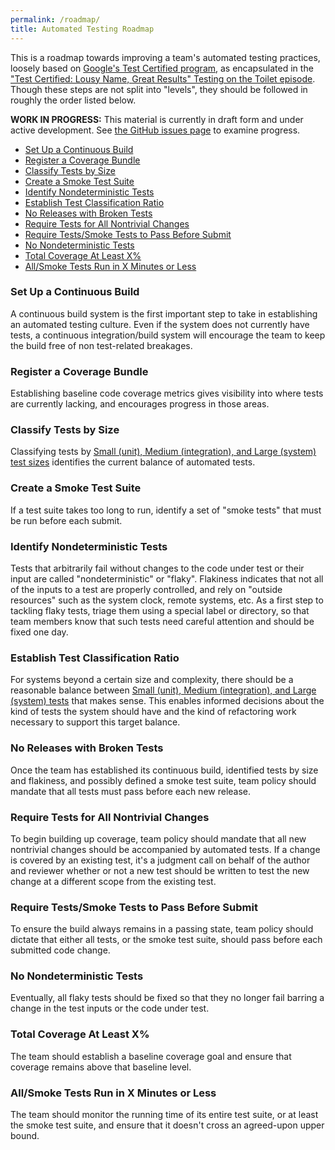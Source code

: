 ```yaml
---
permalink: /roadmap/
title: Automated Testing Roadmap
---
```

This is a roadmap towards improving a team's automated testing practices,
loosely based on [Google's Test Certified
program](https://mike-bland.com/2011/10/18/test-certified.html), as
encapsulated in the ["Test Certified: Lousy Name, Great Results" Testing on the
Toilet episode](https://mike-bland.com/images/tott-test-certified.jpg). Though
these steps are not split into "levels", they should be followed in roughly the
order listed below.

**WORK IN PROGRESS:** This material is currently in draft form and under
active development. See [the GitHub issues
page](https://github.com/18F/automated-testing-playbook/issues) to examine
progress.

- [Set Up a Continuous Build](#cb)
- [Register a Coverage Bundle](#coverage)
- [Classify Tests by Size](#classify)
- [Create a Smoke Test Suite](#smoke)
- [Identify Nondeterministic Tests](#mark-flaky)
- [Establish Test Classification Ratio](#ratio)
- [No Releases with Broken Tests](#releases)
- [Require Tests for All Nontrivial Changes](#require)
- [Require Tests/Smoke Tests to Pass Before Submit](#pass-before-submit)
- [No Nondeterministic Tests](#no-flaky)
- [Total Coverage At Least X%](#total-cov)
- [All/Smoke Tests Run in X Minutes or Less](#runtime)

### <a name="cb"></a>Set Up a Continuous Build

A continuous build system is the first important step to take in establishing
an automated testing culture. Even if the system does not currently have tests, 
a continuous integration/build system will encourage the team to keep the build free of non test-related breakages.

### <a name="coverage"></a>Register a Coverage Bundle

Establishing baseline code coverage metrics gives visibility into where tests
are currently lacking, and encourages progress in those areas.

### <a name="classify"></a>Classify Tests by Size

Classifying tests by [Small (unit), Medium (integration), and Large (system)
test sizes](../principles-practices-idioms/#sml) identifies the current
balance of automated tests.

### <a name="smoke"></a>Create a Smoke Test Suite

If a test suite takes too long to run, identify a set of "smoke tests" that
must be run before each submit.

### <a name="mark-flaky"></a>Identify Nondeterministic Tests

Tests that arbitrarily fail without changes to the code under test or their
input are called "nondeterministic" or "flaky". Flakiness indicates that not
all of the inputs to a test are properly controlled, and rely on "outside
resources" such as the system clock, remote systems, etc. As a first step to
tackling flaky tests, triage them using a special label or directory, so that
team members know that such tests need careful attention and should be fixed
one day.

### <a name="ratio"></a>Establish Test Classification Ratio

For systems beyond a certain size and complexity, there should be a reasonable
balance between [Small (unit), Medium (integration), and Large (system)
tests](../principles-practices-idioms/#sml) that makes sense. This enables
informed decisions about the kind of tests the system should have and the kind
of refactoring work necessary to support this target balance.

### <a name="releases"></a>No Releases with Broken Tests

Once the team has established its continuous build, identified tests by size
and flakiness, and possibly defined a smoke test suite, team policy should
mandate that all tests must pass before each new release.

### <a name="require"></a>Require Tests for All Nontrivial Changes

To begin building up coverage, team policy should mandate that all new
nontrivial changes should be accompanied by automated tests. If a change is
covered by an existing test, it's a judgment call on behalf of the author and
reviewer whether or not a new test should be written to test the new change at
a different scope from the existing test.

### <a name="pass-before-submit"></a>Require Tests/Smoke Tests to Pass Before Submit

To ensure the build always remains in a passing state, team policy should
dictate that either all tests, or the smoke test suite, should pass before
each submitted code change.

### <a name="no-flaky"></a>No Nondeterministic Tests

Eventually, all flaky tests should be fixed so that they no longer fail
barring a change in the test inputs or the code under test.

### <a name="total-cov"></a>Total Coverage At Least X%

The team should establish a baseline coverage goal and ensure that coverage
remains above that baseline level.

### <a name="runtime"></a>All/Smoke Tests Run in X Minutes or Less

The team should monitor the running time of its entire test suite, or at least
the smoke test suite, and ensure that it doesn't cross an agreed-upon upper
bound.
